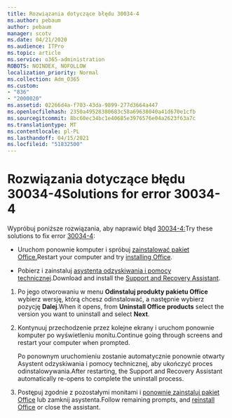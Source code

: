 ```yaml
---
title: Rozwiązania dotyczące błędu 30034-4
ms.author: pebaum
author: pebaum
manager: scotv
ms.date: 04/21/2020
ms.audience: ITPro
ms.topic: article
ms.service: o365-administration
ROBOTS: NOINDEX, NOFOLLOW
localization_priority: Normal
ms.collection: Adm_O365
ms.custom:
- "836"
- "2000020"
ms.assetid: 02266d4a-f703-43da-9899-277d3664a447
ms.openlocfilehash: 2350a49528380683c58a69638040a41d670e1cfb
ms.sourcegitcommit: 8bc60ec34bc1e40685e3976576e04a2623f63a7c
ms.translationtype: MT
ms.contentlocale: pl-PL
ms.lasthandoff: 04/15/2021
ms.locfileid: "51832500"
---
```

# <a name="solutions-for-error-30034-4"></a><span data-ttu-id="099ea-102">Rozwiązania dotyczące błędu 30034-4</span><span class="sxs-lookup"><span data-stu-id="099ea-102">Solutions for error 30034-4</span></span>

<span data-ttu-id="099ea-103">Wypróbuj poniższe rozwiązania, aby naprawić błąd [30034-4:](https://support.office.com/article/d5df89a9-0507-4b4c-92f9-22f457e630aa?wt.mc_id=Alchemy_ClientDIA)</span><span class="sxs-lookup"><span data-stu-id="099ea-103">Try these solutions to fix error [30034-4](https://support.office.com/article/d5df89a9-0507-4b4c-92f9-22f457e630aa?wt.mc_id=Alchemy_ClientDIA):</span></span>
  
- <span data-ttu-id="099ea-104">Uruchom ponownie komputer i spróbuj [zainstalować pakiet Office.](https://portal.office.com/OLS/MySoftware.aspx)</span><span class="sxs-lookup"><span data-stu-id="099ea-104">Restart your computer and try [installing Office](https://portal.office.com/OLS/MySoftware.aspx).</span></span>

- <span data-ttu-id="099ea-105">Pobierz i zainstaluj [asystenta odzyskiwania i pomocy technicznej](https://aka.ms/SARA-OfficeUninstall-Alchemy).</span><span class="sxs-lookup"><span data-stu-id="099ea-105">Download and install the [Support and Recovery Assistant](https://aka.ms/SARA-OfficeUninstall-Alchemy).</span></span>

1. <span data-ttu-id="099ea-106">Po jego otworowaniu w menu **Odinstaluj produkty pakietu Office** wybierz wersję, którą chcesz odinstalować, a następnie wybierz pozycję **Dalej**.</span><span class="sxs-lookup"><span data-stu-id="099ea-106">When it opens, from **Uninstall Office products** select the version you want to uninstall and select **Next**.</span></span>

2. <span data-ttu-id="099ea-107">Kontynuuj przechodzenie przez kolejne ekrany i uruchom ponownie komputer po wyświetleniu monitu.</span><span class="sxs-lookup"><span data-stu-id="099ea-107">Continue going through screens and restart your computer when prompted.</span></span>

    <span data-ttu-id="099ea-108">Po ponownym uruchomieniu zostanie automatycznie ponownie otwarty Asystent odzyskiwania i pomocy technicznej, aby ukończyć proces odinstalowywania.</span><span class="sxs-lookup"><span data-stu-id="099ea-108">After restarting, the Support and Recovery Assistant automatically re-opens to complete the uninstall process.</span></span>

3. <span data-ttu-id="099ea-109">Postępuj zgodnie z pozostałymi monitami i [ponownie zainstaluj pakiet Office](https://portal.office.com/OLS/MySoftware.aspx) lub zamknij asystenta.</span><span class="sxs-lookup"><span data-stu-id="099ea-109">Follow remaining prompts, and [reinstall Office](https://portal.office.com/OLS/MySoftware.aspx) or close the assistant.</span></span>
